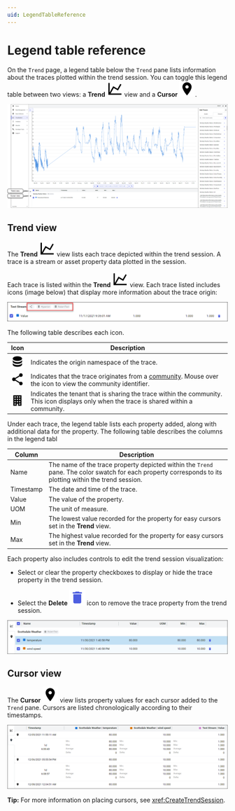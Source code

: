 ```yaml
---
uid: LegendTableReference
---
```


# Legend table reference

On the `Trend` page, a legend table below the `Trend` pane lists information about the traces plotted within the trend session. You can toggle this legend table between two views: a **Trend** ![trend](../_icons/chart-line.svg) view and a **Cursor** ![cursor](../_icons/map-marker.svg).

![Trend page legend table](images/trend-page.png)

## Trend view

The **Trend** ![trend](../_icons/default/chart-line.svg) view lists each trace depicted within the trend session. A trace is a stream or asset property data plotted in the session. 

Each trace is listed within the **Trend** ![trend](../_icons/default/chart-line.svg) view. Each trace listed includes icons (image below) that display more information about the trace origin:

![Metadata icons](images/metadata-icons.png)

The following table describes each icon.

Icon | Description
--|--
![database](../_icons/default/database.svg) | Indicates the origin namespace of the trace.
![share](../_icons/default/share-variant.svg) | Indicates that the trace originates from a [community](xref:communities). Mouse over the icon to view the community identifier.
![tenant](../_icons/default/office-building.svg) | Indicates the tenant that is sharing the trace within the community. This icon displays only when the trace is shared within a community.

Under each trace, the legend table lists each property added, along with additional data for the property. The following table describes the columns in the legend tabl

Column | Description
--|--
Name | The name of the trace property depicted within the `Trend` pane. The color swatch for each property corresponds to its plotting within the trend session.
Timestamp | The date and time of the trace.
Value | The value of the property.
UOM | The unit of measure.
Min | The lowest value recorded for the property for easy cursors set in the **Trend** view.
Max | The highest value recorded for the property for easy cursors set in the **Trend** view. 

Each property also includes controls to edit the trend session visualization:

* Select or clear the property checkboxes to display or hide the trace property in the trend session.

* Select the **Delete** ![trend](../_icons/branded/delete.svg) icon to remove the trace property from the trend session.

![Trend view](images/trend-view.png)

## Cursor view

The **Cursor** ![cursor](../_icons/default/map-marker.svg) view lists property values for each cursor added to the `Trend` pane. Cursors are listed chronologically according to their timestamps.

![Cursor view](images/cursor-view.png)

**Tip:** For more information on placing cursors, see <xref:CreateTrendSession>.
